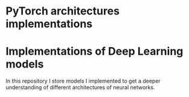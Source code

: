 # PyTorch architectures implementations
# Implementations of Deep Learning models
In this repository I store models I implemented to get a deeper understanding of different architectures of neural networks.
